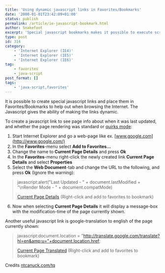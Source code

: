 ```yaml
---
title: 'Using dynamic javascript links in Favorites/Bookmarks'
date: '2000-01-01T23:42:09+01:00'
status: publish
permalink: /article/ie-javascript-bookmark.html
author: Snakefoot
excerpt: 'Special javascript bookmarks makes it possible to execute scripts on the web page currently being viewed.'
type: post
id: 314
category:
    - 'Internet Explorer (IE4)'
    - 'Internet Explorer (IE5)'
    - 'Internet Explorer (IE6)'
tag:
    - favorites
    - java-script
post_format: []
tags:
    - 'java-script,favorites'
---
```

It is possible to create special javascript links and place them in Favorites/Bookmarks to help out when browsing the Internet. The Javascript gives the ability of making the links dynamic.  
  
 To create a javascript link to see page info about when it was last updated, and whether the page rendering was standard or [quirks mode](http://www.w3.org/International/articles/serving-xhtml/#quirks):

1. Start Internet Explorer and go a web-page like ex. [www.google.com](http://www.google.com/)
2. In the **Favorites**-menu select **Add to Favorites...**
3. Change the name to **Current Page Details** and press **Ok**
4. In the **Favorites**-menu right-click the newly created link **Current Page Details** and select **Properties**
5. Select the **Web Document**-tab and change the URL to the following, and press **Ok** (Ignore the warning):

  > javascript:alert("Last Updated - " + document.lastModified + "\\nRender Mode - " + document.compatMode)  
  >   
  > [Current Page Details](javascript:alert('Last%20Updated:%20%5Ct'%20+%20document.lastModified%20+%20(document.compatMode%20?%20('%5CnRenderMode:%20%5Ct'%20+%20(document.compatMode=='CSS1Compat'%20?%20'Standard'%20:%20document.compatMode))%20:%20'')%20+%20((document.charset%20%7C%7C%20document.characterSet)%20?%20('%5CnEncoding:%20%5Ct'%20+%20(document.charset%20?%20document.charset%20:%20document.characterSet))%20:%20'Unknown')%20+%20(document.fileSize%20?%20('%5CnPage%20Size:%20%5Ct'%20+%20document.fileSize)%20:%20'')%20);) (Right-click and add to favorites to bookmark)
6. Now when selecting **Current Page Details** it will display a message-box with the modification-time of the page currently shown.
 
 Another useful javascript link is google-translation to english of the page currently shown:
 
 > javascript:document.location = "http://translate.google.com/translate?hl=en&amp;u="+document.location.href;  
>   
> [Current Page Translated](javascript:document.location%20=%20%22http://translate.google.com/translate?hl=en&u=%22+document.location.href;) (Right-click and add to favorites to bookmark)

 Credits [ntcanuck.com/tq](http://ntcanuck.com/tq/)